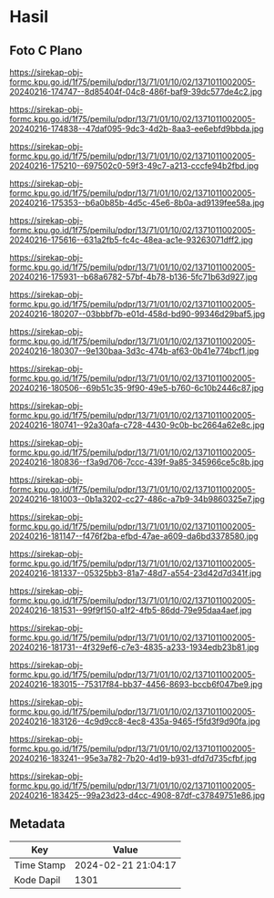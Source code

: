 # Hasil

## Foto C Plano

https://sirekap-obj-formc.kpu.go.id/1f75/pemilu/pdpr/13/71/01/10/02/1371011002005-20240216-174747--8d85404f-04c8-486f-baf9-39dc577de4c2.jpg

https://sirekap-obj-formc.kpu.go.id/1f75/pemilu/pdpr/13/71/01/10/02/1371011002005-20240216-174838--47daf095-9dc3-4d2b-8aa3-ee6ebfd9bbda.jpg

https://sirekap-obj-formc.kpu.go.id/1f75/pemilu/pdpr/13/71/01/10/02/1371011002005-20240216-175210--697502c0-59f3-49c7-a213-cccfe94b2fbd.jpg

https://sirekap-obj-formc.kpu.go.id/1f75/pemilu/pdpr/13/71/01/10/02/1371011002005-20240216-175353--b6a0b85b-4d5c-45e6-8b0a-ad9139fee58a.jpg

https://sirekap-obj-formc.kpu.go.id/1f75/pemilu/pdpr/13/71/01/10/02/1371011002005-20240216-175616--631a2fb5-fc4c-48ea-ac1e-93263071dff2.jpg

https://sirekap-obj-formc.kpu.go.id/1f75/pemilu/pdpr/13/71/01/10/02/1371011002005-20240216-175931--b68a6782-57bf-4b78-b136-5fc71b63d927.jpg

https://sirekap-obj-formc.kpu.go.id/1f75/pemilu/pdpr/13/71/01/10/02/1371011002005-20240216-180207--03bbbf7b-e01d-458d-bd90-99346d29baf5.jpg

https://sirekap-obj-formc.kpu.go.id/1f75/pemilu/pdpr/13/71/01/10/02/1371011002005-20240216-180307--9e130baa-3d3c-474b-af63-0b41e774bcf1.jpg

https://sirekap-obj-formc.kpu.go.id/1f75/pemilu/pdpr/13/71/01/10/02/1371011002005-20240216-180506--69b51c35-9f90-49e5-b760-6c10b2446c87.jpg

https://sirekap-obj-formc.kpu.go.id/1f75/pemilu/pdpr/13/71/01/10/02/1371011002005-20240216-180741--92a30afa-c728-4430-9c0b-bc2664a62e8c.jpg

https://sirekap-obj-formc.kpu.go.id/1f75/pemilu/pdpr/13/71/01/10/02/1371011002005-20240216-180836--f3a9d706-7ccc-439f-9a85-345966ce5c8b.jpg

https://sirekap-obj-formc.kpu.go.id/1f75/pemilu/pdpr/13/71/01/10/02/1371011002005-20240216-181003--0b1a3202-cc27-486c-a7b9-34b9860325e7.jpg

https://sirekap-obj-formc.kpu.go.id/1f75/pemilu/pdpr/13/71/01/10/02/1371011002005-20240216-181147--f476f2ba-efbd-47ae-a609-da6bd3378580.jpg

https://sirekap-obj-formc.kpu.go.id/1f75/pemilu/pdpr/13/71/01/10/02/1371011002005-20240216-181337--05325bb3-81a7-48d7-a554-23d42d7d341f.jpg

https://sirekap-obj-formc.kpu.go.id/1f75/pemilu/pdpr/13/71/01/10/02/1371011002005-20240216-181531--99f9f150-a1f2-4fb5-86dd-79e95daa4aef.jpg

https://sirekap-obj-formc.kpu.go.id/1f75/pemilu/pdpr/13/71/01/10/02/1371011002005-20240216-181731--4f329ef6-c7e3-4835-a233-1934edb23b81.jpg

https://sirekap-obj-formc.kpu.go.id/1f75/pemilu/pdpr/13/71/01/10/02/1371011002005-20240216-183015--75317f84-bb37-4456-8693-bccb6f047be9.jpg

https://sirekap-obj-formc.kpu.go.id/1f75/pemilu/pdpr/13/71/01/10/02/1371011002005-20240216-183126--4c9d9cc8-4ec8-435a-9465-f5fd3f9d90fa.jpg

https://sirekap-obj-formc.kpu.go.id/1f75/pemilu/pdpr/13/71/01/10/02/1371011002005-20240216-183241--95e3a782-7b20-4d19-b931-dfd7d735cfbf.jpg

https://sirekap-obj-formc.kpu.go.id/1f75/pemilu/pdpr/13/71/01/10/02/1371011002005-20240216-183425--99a23d23-d4cc-4908-87df-c37849751e86.jpg


## Metadata

| Key        | Value               |
| ---------- | ------------------- |
| Time Stamp | 2024-02-21 21:04:17 |
| Kode Dapil | 1301                |



